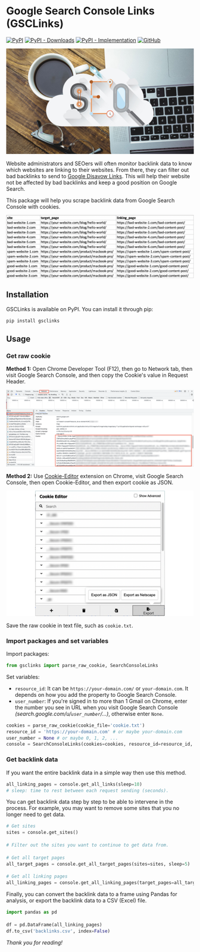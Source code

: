 # Google Search Console Links (GSCLinks)
[![PyPI](https://img.shields.io/pypi/v/gsclinks)](https://pypi.org/project/gsclinks/)
[![PyPI - Downloads](https://img.shields.io/pypi/dm/gsclinks)](https://pypi.org/project/gsclinks/)
[![PyPI - Implementation](https://img.shields.io/pypi/implementation/gsclinks)](https://www.python.org/)
[![GitHub](https://img.shields.io/github/license/tranngocminhhieu/google-search-console-links)](https://github.com/tranngocminhhieu/google-search-console-links/blob/main/LICENSE)

<picture>
<img alt="GSC" src="https://github.com/tranngocminhhieu/google-search-console-links/blob/main/images/thumb.jpg?raw=true">
</picture>


Website administrators and SEOers will often monitor backlink data to know which websites are linking to their websites. From there, they can filter out bad backlinks to send to [Google Disavow Links](https://support.google.com/webmasters/answer/2648487). This will help their website not be affected by bad backlinks and keep a good position on Google Search.

This package will help you scrape backlink data from Google Search Console with cookies.

![Example result](https://github.com/tranngocminhhieu/google-search-console-links/blob/main/images/example-result.png?raw=true)

## Installation
GSCLinks is available on PyPI. You can install it through pip:
```commandline
pip install gsclinks
```

## Usage
### Get raw cookie
**Method 1:** Open Chrome Developer Tool (F12), then go to Network tab, then visit Google Search Console, and then copy the Cookie's value in Request Header.

![Cookie value in F12](https://github.com/tranngocminhhieu/google-search-console-links/blob/main/images/cookie-value-f12.png?raw=true)

**Method 2:** Use [Cookie-Editor](https://chrome.google.com/webstore/detail/cookie-editor/hlkenndednhfkekhgcdicdfddnkalmdm) extension on Chrome, visit Google Search Console, then open Cookie-Editor, and then export cookie as JSON.

![Cookie value in Cookie-Editor](https://github.com/tranngocminhhieu/google-search-console-links/blob/main/images/cookie-editor.png?raw=true)

Save the raw cookie in text file, such as `cookie.txt`.

### Import packages and set variables
Import packages:
```python
from gsclinks import parse_raw_cookie, SearchConsoleLinks
```

Set variables:
- `resource_id`: It can be `https://your-domain.com/` or `your-domain.com`. It depends on how you add the property to Google Search Console.
- `user_number`: If you're signed in to more than 1 Gmail on Chrome, enter the number you see in URL when you visit Google Search Console *(search.google.com/u/`user_number`/...)*, otherwise enter `None`.

```python
cookies = parse_raw_cookie(cookie_file='cookie.txt')
resource_id = 'https://your-domain.com' # or maybe your-domain.com
user_number = None # or maybe 0, 1, 2, ...
console = SearchConsoleLinks(cookies=cookies, resource_id=resource_id, user_number=user_number)
```

### Get backlink data
If you want the entire backlink data in a simple way then use this method.
```python
all_linking_pages = console.get_all_links(sleep=10)
# sleep: time to rest between each request sending (seconds).
```

You can get backlink data step by step to be able to intervene in the process. For example, you may want to remove some sites that you no longer need to get data.
```python
# Get sites
sites = console.get_sites()

# Filter out the sites you want to continue to get data from.

# Get all target pages
all_target_pages = console.get_all_target_pages(sites=sites, sleep=5)

# Get all linking pages
all_linking_pages = console.get_all_linking_pages(target_pages=all_target_pages, sleep=5)
```

Finally, you can convert the backlink data to a frame using Pandas for analysis, or export the backlink data to a CSV (Excel) file.

```python
import pandas as pd

df = pd.DataFrame(all_linking_pages)
df.to_csv('backlinks.csv', index=False)
```

*Thank you for reading!*